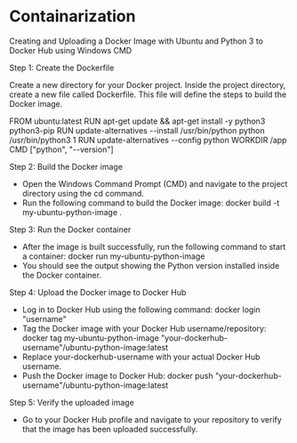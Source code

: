 # Containarization
 Creating and Uploading a Docker Image with Ubuntu and Python 3 to Docker Hub using Windows CMD

Step 1: Create the Dockerfile

Create a new directory for your Docker project.
Inside the project directory, create a new file called Dockerfile. This file will define the steps to build the Docker image.

FROM ubuntu:latest
RUN apt-get update && apt-get install -y python3 python3-pip
RUN update-alternatives --install /usr/bin/python python /usr/bin/python3 1
RUN update-alternatives --config python
WORKDIR /app
CMD ["python", "--version"]


Step 2: Build the Docker image
-  Open the Windows Command Prompt (CMD) and navigate to the project directory using the cd command.
-  Run the following command to build the Docker image: docker build -t my-ubuntu-python-image .


Step 3: Run the Docker container
-  After the image is built successfully, run the following command to start a container: docker run my-ubuntu-python-image
-  You should see the output showing the Python version installed inside the Docker container.

Step 4: Upload the Docker image to Docker Hub
-  Log in to Docker Hub using the following command: docker login "username"
-  Tag the Docker image with your Docker Hub username/repository: docker tag my-ubuntu-python-image "your-dockerhub-username"/ubuntu-python-image:latest
-  Replace your-dockerhub-username with your actual Docker Hub username.
-  Push the Docker image to Docker Hub: docker push "your-dockerhub-username"/ubuntu-python-image:latest

Step 5: Verify the uploaded image
-  Go to your Docker Hub profile and navigate to your repository to verify that the image has been uploaded successfully.






